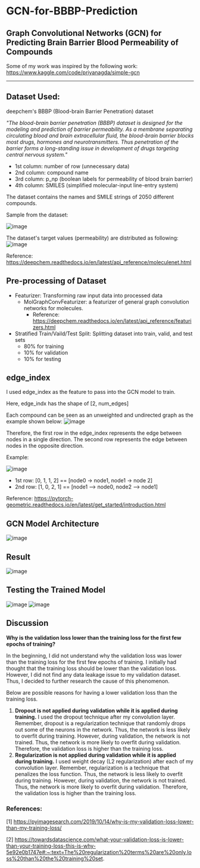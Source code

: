 # GCN-for-BBBP-Prediction
## Graph Convolutional Networks (GCN) for Predicting Brain Barrier Blood Permeability of Compounds

Some of my work was inspired by the following work:
https://www.kaggle.com/code/priyanagda/simple-gcn

---

## Dataset Used:
deepchem's BBBP (Blood-brain Barrier Penetration) dataset

_"The blood-brain barrier penetration (BBBP) dataset is designed for the modeling and prediction of barrier permeability. As a membrane separating circulating blood and brain extracellular fluid, the blood-brain barrier blocks most drugs, hormones and neurotransmitters. Thus penetration of the barrier forms a long-standing issue in development of drugs targeting central nervous system."_

- 1st column: number of row (unnecessary data)
- 2nd column: compound name
- 3rd column: p_np (boolean labels for permeability of blood brain barrier)
- 4th column: SMILES (simplified molecular-input line-entry system)

The dataset contains the names and SMILE strings of 2050 different compounds.

Sample from the dataset:

![image](https://user-images.githubusercontent.com/83327791/220550198-3446de98-d236-41c4-af8d-5b5814357f52.png)

The dataset's target values (permeability) are distributed as following:
![image](https://user-images.githubusercontent.com/83327791/220548696-15ba89e1-a668-4e73-8482-366b65055897.png)

Reference:
https://deepchem.readthedocs.io/en/latest/api_reference/moleculenet.html

## Pre-processing of Dataset
- Featurizer: Transforming raw input data into processed data
  - MolGraphConvFeaturizer: a featurizer of general graph convolution networks for molecules. 
    - Reference: https://deepchem.readthedocs.io/en/latest/api_reference/featurizers.html
- Stratified Train/Vaild/Test Split: Splitting dataset into train, valid, and test sets
  - 80% for training
  - 10% for validation
  - 10% for testing

## edge_index
I used edge_index as the feature to pass into the GCN model to train.

Here, edge_indx has the shape of [2, num_edges]

Each compound can be seen as an unweighted and undirected graph as the example shown below:
![image](https://user-images.githubusercontent.com/83327791/220552838-4ae9c8c0-c651-40a0-a626-1b4509c98490.png)

Therefore, the first row in the edge_index represents the edge between nodes in a single direction.
The second row represents the edge between nodes in the opposite direction.

Example:

![image](https://user-images.githubusercontent.com/83327791/220553136-e681e982-759f-4a9a-b6d4-65aa909dfe2e.png)
- 1st row: [0, 1, 1, 2] == [node0 -> node1, node1 -> node 2]
- 2nd row: [1, 0, 2, 1] == [node1 --> node0, node2 --> node1]

Reference: https://pytorch-geometric.readthedocs.io/en/latest/get_started/introduction.html

## GCN Model Architecture
![image](https://user-images.githubusercontent.com/83327791/220549483-c2a0a62e-77a5-471b-be75-a6828c0a8e82.png)

## Result
![image](https://user-images.githubusercontent.com/83327791/220549537-68022621-3c0d-466b-9854-bfcf82a81042.png)

## Testing the Trained Model
![image](https://user-images.githubusercontent.com/83327791/220549694-20509256-0df4-4584-ae21-3ec1f554c5d8.png)
![image](https://user-images.githubusercontent.com/83327791/220549741-d5b0dcb9-302c-4233-ae09-75d2f395059b.png)

## Discussion
__Why is the validation loss lower than the training loss for the first few epochs of training?__

In the beginning, I did not understand why the validation loss was lower than the training loss for the first few epochs of training. I initially had thought that the training loss should be lower than the validation loss. However, I did not find any data leakage issue to my validation dataset. Thus, I decided to further research the cause of this phenomenon.

Below are possible reasons for having a lower validation loss than the training loss.
1. __Dropout is not applied during validation while it is applied during training.__ I used the dropout technique after my convolution layer. Remember, dropout is a regularization technique that randomly drops out some of the neurons in the network. Thus, the network is less likely to overfit during training. However, during validation, the network is not trained. Thus, the network is more likely to overfit during validation. Therefore, the validation loss is higher than the training loss.
2. __Regularization is not applied during validation while it is applied during training.__ I used weight decay (L2 regularization) after each of my convolution layer. Remember, regularization is a technique that penalizes the loss function. Thus, the network is less likely to overfit during training. However, during validation, the network is not trained. Thus, the network is more likely to overfit during validation. Therefore, the validation loss is higher than the training loss.

### References:

[1] https://pyimagesearch.com/2019/10/14/why-is-my-validation-loss-lower-than-my-training-loss/

[2] https://towardsdatascience.com/what-your-validation-loss-is-lower-than-your-training-loss-this-is-why-5e92e0b1747e#:~:text=The%20regularization%20terms%20are%20only,loss%20than%20the%20training%20set.

